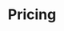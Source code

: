 ---
title: "Pricing"
description: "Create stunning user interfaces with our comprehensive design system built on TailwindCSS. Customize everything to match your brand."
layout: "pricing"
---